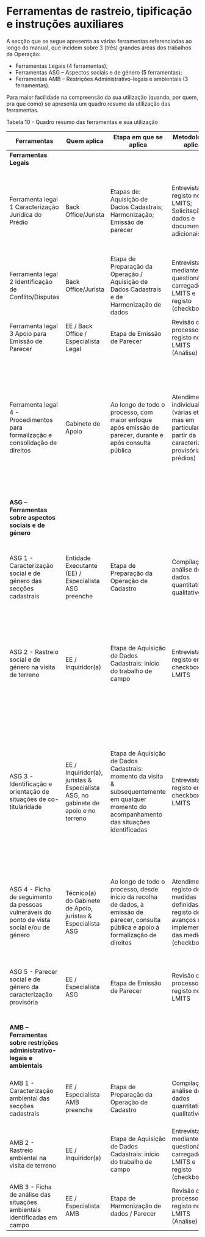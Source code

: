 # Ferramentas de rastreio, tipificação e instruções auxiliares

A secção que se segue apresenta as várias ferramentas referenciadas ao longo do manual, que incidem sobre 3 \(três\) grandes áreas dos trabalhos da Operação:

* Ferramentas Legais \(4 ferramentas\);
* Ferramentas ASG – Aspectos sociais e de género \(5 ferramentas\);
* Ferramentas AMB – Restrições Administrativo-legais e ambientais \(3 ferramentas\).

Para maior facilidade na compreensão da sua utilização \(quando, por quem, pra que como\) se apresenta um quadro resumo da utilização das ferramentas.

Tabela 10 - Quadro resumo das ferramentas e sua utilização

| Ferramentas | Quem aplica | Etapa em que se aplica | Metodologia a aplicar | Quem utiliza dados |
| --- | --- | --- | --- | --- |
| **Ferramentas Legais** |  |  |  |  |
| Ferramenta legal 1 Caracterização Jurídica do Prédio | Back Office/Jurista | Etapas de: Aquisição de Dados Cadastrais; Harmonização; Emissão de parecer | Entrevista e registo no LMITS; Solicitação de dados e documentos adicionais | EE/Back Office para harmonização e pedido de elementos adicionais; EE/Especialista Legal e especialista ASG para elaboração do parecer |
| Ferramenta legal 2 Identificação de Conflito/Disputas | Back Office/Jurista | Etapa de Preparação da Operação / Aquisição de Dados Cadastrais e de Harmonização de dados | Entrevista mediante questionário carregado no LMITS e registo \(checkbox\) | EE/Back Office/ Gabinete de Apoio/Especialista Resolução de Conflito para elaboração do Parecer |
| Ferramenta legal 3 Apoio para Emissão de Parecer | EE / Back Office / Especialista Legal | Etapa de Emissão de Parecer | Revisão do processo e registo no LMITS \(Análise\) | EAT utiliza após a consulta pública para validar processos |
| Ferramenta legal 4 - Procedimentos para formalização e consolidação de direitos | Gabinete de Apoio | Ao longo de todo o processo, com maior enfoque após emissão de parecer, durante e após consulta pública | Atendimento individual \(várias etapas, mas em particular a partir da caracterização provisória dos prédios\) | Gabinete de Apoio para prestar informações aos titulares cadastrais e seguir progressos; Gabinete de Apoio para interagir com entidades responsáveis pela execução de procedimentos de formalização /emissão de documentação |
| **ASG – Ferramentas sobre aspectos sociais e de género** |  |  |  |  |
| ASG 1 - Caracterização social e de género das secções cadastrais | Entidade Executante \(EE\) / Especialista ASG preenche | Etapa de Preparação da Operação de Cadastro | Compilação e análise de dados quantitativos e qualitativos | EE / Equipa de comunicação e de terreno: usam informação para planificar o seu trabalho de comunicação de proximidade e de recolha de dados no terreno. |
| ASG 2 - Rastreio social e de género na visita de terreno | EE / Inquiridor\(a\) | Etapa de Aquisição de Dados Cadastrais: início do trabalho de campo | Entrevista e registo em checkbox no LMITS | EE / Equipa de terreno presta esclarecimentos e apoio na realização de procedimentos; EE / Gabinete de Apoio apoia e acompanha pessoas vulneráveis encaminhadas |
| ASG 3 - Identificação e orientação de situações de co-titularidade | EE / Inquiridor\(a\), juristas & Especialista ASG, no gabinete de apoio e no terreno | Etapa de Aquisição de Dados Cadastrais: momento da visita & subsequentemente em qualquer momento do acompanhamento das situações identificadas | Entrevista e registo em checkbox no LMITS | EE / Equipa de comunicação e de terreno usa para prestar informações; Gabinete de Apoio para prestar informação jurídica e acompanhar processos de registo de união de facto; Equipa de backoffice para elaborar parecer em concertação com pessoal do Gabinete de Apoio |
| ASG 4 - Ficha de seguimento da pessoas vulneráveis do ponto de vista social e/ou de género | Técnico\(a\) do Gabinete de Apoio, juristas & Especialista ASG | Ao longo de todo o processo, desde início da recolha de dados, à emissão de parecer, consulta pública e apoio à formalização de direitos | Atendimento  & registo de medidas \(pré-definidas\) & registo de avanços na implementação das medidas \(checkbox\) | Gabinete de Apoio utiliza para seguir casos em curso; Equipa de BackOffice para elaborar parecer em concertação com pessoal do Gabinete de Apoio |
| ASG 5 - Parecer social e de género da caracterização provisória | EE / Especialista ASG | Etapa de Emissão de Parecer | Revisão do processo e registo no LMITS | Gabinete de Apoio para dar continuidade ao acompanhamento dos casos, em particular de formalização; EAT para decisão após consulta pública |
| **AMB – Ferramentas sobre restrições administrativo-legais e ambientais** |  |  |  |  |
| AMB 1 - Caracterização ambiental das secções cadastrais | EE / Especialista AMB preenche | Etapa de Preparação da Operação de Cadastro | Compilação e análise de dados quantitativos e qualitativos | EE / Equipa de terreno: usam informação para planificar o seu trabalho recolha de dados no terreno. |
| AMB 2 - Rastreio ambiental na visita de terreno | EE / Inquiridor\(a\) | Etapa de Aquisição de Dados Cadastrais: início do trabalho de campo | Entrevista mediante questionário carregado no LMITS e registo \(checkbox\) | EE / Equipa de terreno recolhe dados; EE / Especialista AMB como suporte para apoio a parecer |
| AMB 3 - Ficha de análise das situações ambientais identificadas em campo | EE / Especialista AMB | Etapa de Harmonização de dados / Parecer | Revisão do processo e registo no LMITS \(Análise\) | EE / Especialista AMB para a elaboração do parecer |



